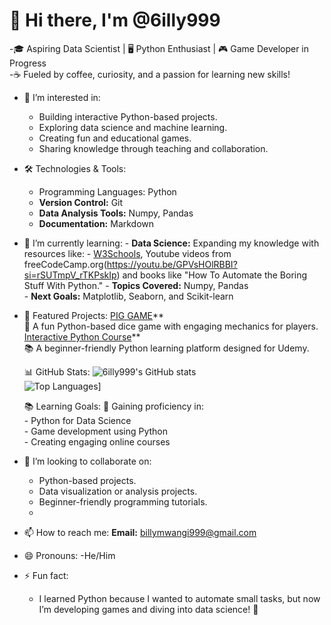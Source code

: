 # 👋 Hi there, I'm @6illy999
  -🎓 Aspiring Data Scientist | 🖥️ Python Enthusiast | 🎮 Game Developer in Progress  
  -☕ Fueled by coffee, curiosity, and a passion for learning new skills!

- 👀 I’m interested in:
     - Building interactive Python-based projects.
     - Exploring data science and machine learning.
     - Creating fun and educational games.
     - Sharing knowledge through teaching and collaboration.
  
- 🛠️ Technologies & Tools: 
     - Programming Languages: Python 
     - **Version Control:** Git 
     - **Data Analysis Tools:** Numpy, Pandas 
     - **Documentation:** Markdown 
       
- 🌱 I’m currently learning:
      - **Data Science:** Expanding my knowledge with resources like:
          - [W3Schools](https://www.w3schools.com/), Youtube videos from freeCodeCamp.org(https://youtu.be/GPVsHOlRBBI?si=rSUTmpV_rTKPskIp) and books like "How To Automate the Boring Stuff With 
            Python."
      - **Topics Covered:** Numpy, Pandas  
      - **Next Goals:** Matplotlib, Seaborn, and Scikit-learn
  
- 🌟 Featured Projects:
      [PIG GAME](https://github.com/6illy999/PIG_GAME)**  
         🎲 A fun Python-based dice game with engaging mechanics for players.
      [Interactive Python Course](https://github.com/6illy999/PythonCourse)**  
         📚 A beginner-friendly Python learning platform designed for Udemy.
  
  📊 GitHub Stats:
     ![6illy999's GitHub stats](https://github-readme-stats.vercel.app/api?username=6illy999&show_icons=true&theme=radical)  
     ![Top Languages](https://github-readme-stats.vercel.app/api/top-langs/?username=6illy999&layout=compact&theme=radical)]
  
  📚 Learning Goals:
      🚀 Gaining proficiency in:  
         - Python for Data Science  
         - Game development using Python  
         - Creating engaging online courses
  
- 💞️ I’m looking to collaborate on:
     - Python-based projects.
     - Data visualization or analysis projects.
     - Beginner-friendly programming tutorials.
     - 
- 📫 How to reach me:
      **Email:** [billymwangi999@gmail.com](mailto:billymwangi999@gmail.com)
  
- 😄 Pronouns:
      -He/Him
  
- ⚡ Fun fact:
     - I learned Python because I wanted to automate small tasks, but now I’m developing games and diving into data science! 🚀

<!---
6illy999/6illy999 is a ✨ special ✨ repository because its `README.md` (this file) appears on your GitHub profile.
You can click the Preview link to take a look at your changes.
--->
